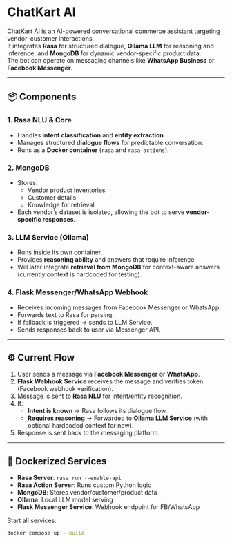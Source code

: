 # ChatKart AI

ChatKart AI is an AI-powered conversational commerce assistant targeting vendor–customer interactions.  
It integrates **Rasa** for structured dialogue, **Ollama LLM** for reasoning and inference, and **MongoDB** for dynamic vendor-specific product data.  
The bot can operate on messaging channels like **WhatsApp Business** or **Facebook Messenger**.

---

## 📦 Components

### 1. **Rasa NLU & Core**
- Handles **intent classification** and **entity extraction**.
- Manages structured **dialogue flows** for predictable conversation.
- Runs as a **Docker container** (`rasa` and `rasa-actions`).

### 2. **MongoDB**
- Stores:
  - Vendor product inventories
  - Customer details
  - Knowledge for retrieval
- Each vendor’s dataset is isolated, allowing the bot to serve **vendor-specific responses**.

### 3. **LLM Service (Ollama)**
- Runs inside its own container.
- Provides **reasoning ability** and answers that require inference.
- Will later integrate **retrieval from MongoDB** for context-aware answers (currently context is hardcoded for testing).

### 4. **Flask Messenger/WhatsApp Webhook**
- Receives incoming messages from Facebook Messenger or WhatsApp.
- Forwards text to Rasa for parsing.
- If fallback is triggered → sends to LLM Service.
- Sends responses back to user via Messenger API.

---

## ⚙️ Current Flow

1. User sends a message via **Facebook Messenger** or **WhatsApp**.
2. **Flask Webhook Service** receives the message and verifies token (Facebook webhook verification).
3. Message is sent to **Rasa NLU** for intent/entity recognition.
4. If:
   - **Intent is known** → Rasa follows its dialogue flow.
   - **Requires reasoning** → Forwarded to **Ollama LLM Service** (with optional hardcoded context for now).
5. Response is sent back to the messaging platform.

---

## 🐳 Dockerized Services

- **Rasa Server**: `rasa run --enable-api`
- **Rasa Action Server**: Runs custom Python logic
- **MongoDB**: Stores vendor/customer/product data
- **Ollama**: Local LLM model serving
- **Flask Messenger Service**: Webhook endpoint for FB/WhatsApp

Start all services:
```bash
docker compose up --build